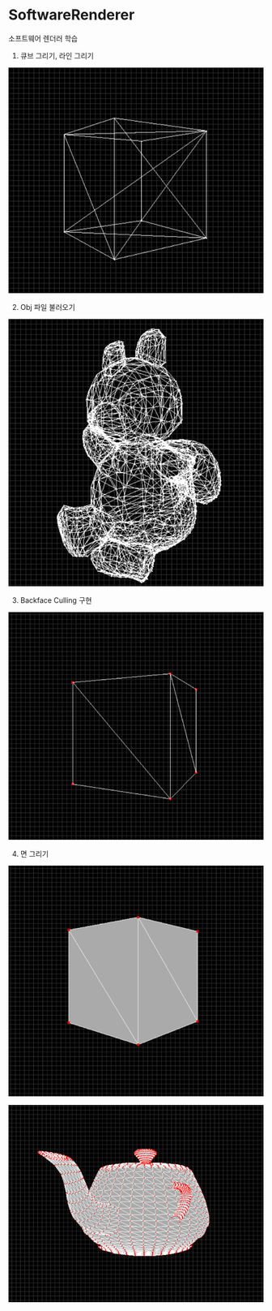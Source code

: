 # SoftwareRenderer
소프트웨어 렌더러 학습



1. 큐브 그리기, 라인 그리기

![alt text](/screenshot/cube.png)






2. Obj 파일 불러오기

![alt text](/screenshot/teddy.png)






3. Backface Culling 구현

![alt text](/screenshot/backfaceculling.png)






4. 면 그리기

![alt text](/screenshot/face.png)

![alt text](/screenshot/objface.png)